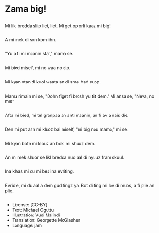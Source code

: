 # Zama big!

##
Mi likl bredda sliip liet, liet. Mi get op orli kaaz mi big!

##
A mi mek di son kom iihn.

##
"Yu a fi mi maanin star," mama se.

##
Mi bied miself, mi no waa no elp.

##
Mi kyan stan di kuol waata an di smel bad suop.

##
Mama rimain mi se, "Dohn figet fi brosh yu tiit dem." Mi ansa se, "Neva, no mii!"

##
Afta mi bied, mi tel granpaa an anti maanin, an fi av a nais die.

##
Den mi put aan mi kluoz bai miself, "mi big nou mama," mi se.

##
Mi kyan botn mi klouz an bokl mi shuuz dem.

##
An mi mek shuor se likl bredda nuo aal di nyuuz fram skuul.

##
Ina klaas mi du mi bes ina evriting.

##
Evridie, mi du aal a dem gud tingz ya. Bot di ting mi lov di muos, a fi plie an plie.

##
* License: [CC-BY]
* Text: Michael Oguttu
* Illustration: Vusi Malindi
* Translation: Georgette McGlashen
* Language: jam
